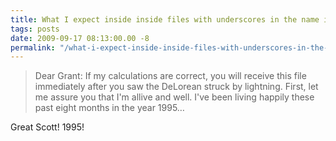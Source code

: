 ```yaml
---
title: What I expect inside inside files with underscores in the name instead of spaces...
tags: posts
date: 2009-09-17 08:13:00.00 -8
permalink: "/what-i-expect-inside-inside-files-with-underscores-in-the-name-instead-of-spaces.html"
---
```

> Dear Grant: If my calculations are correct, you will receive this file
immediately after you saw the DeLorean struck by lightning. First, let me
assure you that I'm allive and well. I've been living happily these past eight
months in the year 1995…

Great Scott! 1995!


